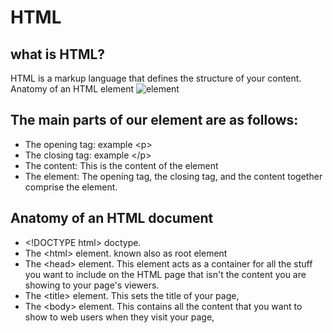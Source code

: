 # HTML
## what is HTML?
HTML is a markup language that defines the structure of your content.
Anatomy of an HTML element
![element](https://developer.mozilla.org/en-US/docs/Learn/Getting_started_with_the_web/HTML_basics/grumpy-cat-small.png)

## The main parts of our element are as follows:

- The opening tag: example \<p>
- The closing tag:  example \</p>
- The content: This is the content of the element
- The element: The opening tag, the closing tag, and the content together comprise the element.

## Anatomy of an HTML document
- \<!DOCTYPE html> doctype.
-  The \<html> element. known also as root element
-  The \<head> element. This element acts as a container for all the stuff you want to include on the HTML page that isn't the content you are showing to your page's viewers.
-  The \<title> element. This sets the title of your page,
-  The \<body> element. This contains all the content that you want to show to web users when they visit your page, 
